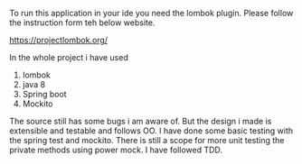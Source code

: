 To run this application in your ide you need the lombok plugin. Please follow the instruction form teh below website.

https://projectlombok.org/
 

In the whole project i have used

1. lombok 
2. java 8
3. Spring boot
4. Mockito

The source still has some bugs i am aware of. But the design i made is extensible and testable and follows OO.
I have done some basic testing with the spring test and mockito. There is still a scope for more unit testing 
the private methods using power mock. I have followed TDD.